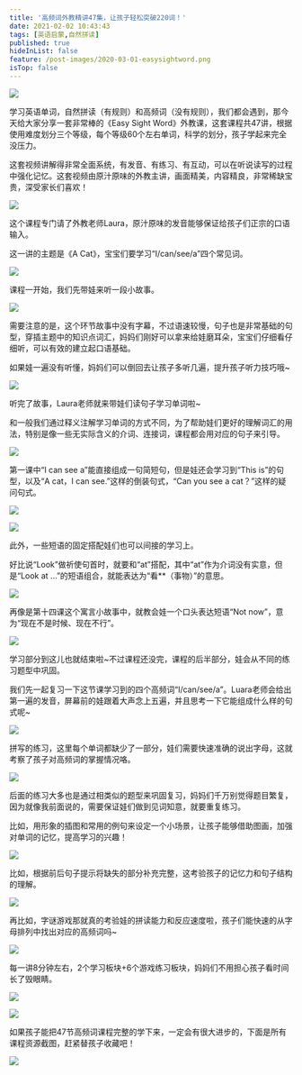 ```yaml
---
title: '高频词外教精讲47集，让孩子轻松突破220词！'
date: 2021-02-02 10:43:43
tags: [英语启蒙,自然拼读]
published: true
hideInList: false
feature: /post-images/2020-03-01-easysightword.png
isTop: false
---
```

<p>
<img src="/images/33280-198cb5569e39a5d8.png" /> 
</p>
<p>
	学习英语单词，自然拼读（有规则）和高频词（没有规则），我们都会遇到，那今天给大家分享一套非常棒的《Easy Sight Word》外教课，这套课程共47讲，根据使用难度划分三个等级，每个等级60个左右单词，科学的划分，孩子学起来完全没压力。
</p>
<p>
	这套视频讲解得非常全面系统，有发音、有练习、有互动，可以在听说读写的过程中强化记忆。这套视频由原汁原味的外教主讲，画面精美，内容精良，非常稀缺宝贵，深受家长们喜欢！
</p>
<p>
	<img src="/images/33280-b8d977134c930489.png" /> 
</p>
<p>
	这个课程专门请了外教老师Laura，原汁原味的发音能够保证给孩子们正宗的口语输入。
</p>
<p>
	这一讲的主题是《A Cat》，宝宝们要学习“I/can/see/a”四个常见词。
</p>
<p>
	<img src="/images/33280-79701eb3c04adc14.png" /> 
</p>
<p>
	课程一开始，我们先带娃来听一段小故事。
</p>
<p>
	<img src="/images/33280-b1a889812e737ea6.png" /> 
</p>
<p>
	需要注意的是，这个环节故事中没有字幕，不过语速较慢，句子也是非常基础的句型，穿插主题中的知识点词汇，妈妈们刚好可以拿来给娃磨耳朵，宝宝们仔细看仔细听，可以有效的建立起口语基础。
</p>
<p>
	如果娃一遍没有听懂，妈妈们可以倒回去让孩子多听几遍，提升孩子听力技巧哦~
</p>
<p>
	<img src="/images/33280-aa7d1bdc54f54a86.png" /> 
</p>
<p>
	听完了故事，Laura老师就来带娃们读句子学习单词啦~
</p>
<p>
	和一般我们通过释义注解学习单词的方式不同，为了帮助娃们更好的理解词汇的用法，特别是像一些无实际含义的介词、连接词，课程都会用对应的句子来引导。
</p>
<p>
	<img src="/images/33280-5ac5687dc86fdffe.png" /> 
</p>
<p>
	第一课中“I can see a”能直接组成一句简短句，但是娃还会学习到“This is”的句型，以及“A cat，I can see.”这样的倒装句式，“Can you see a cat？”这样的疑问句式。
</p>
<p>
	<img src="/images/33280-51bcc49164695e9a.png" /> 
</p>
<p>
	<img src="/images/33280-bef5fc9a14e5cd39.png" /> 
</p>
<p>
	此外，一些短语的固定搭配娃们也可以间接的学习上。
</p>
<p>
	好比说“Look”做祈使句首时，就要和“at”搭配，其中“at”作为介词没有实意，但是“Look at ...”的短语组合，就能表达为“看**（事物）”的意思。
</p>
<p>
	<img src="/images/33280-133b97312dff5f82.png" /> 
</p>
<p>
	再像是第十四课这个寓言小故事中，就教会娃一个口头表达短语“Not now”，意为“现在不是时候、现在不行”。
</p>
<p>
	<img src="/images/33280-6f9b624845876af6.png" /> 
</p>
<p>
	学习部分到这儿也就结束啦~不过课程还没完，课程的后半部分，娃会从不同的练习题型中巩固。
</p>
<p>
	我们先一起复习一下这节课学习到的四个高频词“I/can/see/a”。Luara老师会给出第一遍的发音，屏幕前的娃跟着大声念上五遍，并且思考一下它能组成什么样的句式呢~
</p>
<p>
	<img src="/images/33280-24315a8c301407d2.png" /> 
</p>
<p>
	拼写的练习，这里每个单词都缺少了一部分，娃们需要快速准确的说出字母，这就考察了孩子对高频词的掌握情况咯。
</p>
<p>
	<img src="/images/33280-72e7d706875b5144.png" /> 
</p>
<p>
	后面的练习大多也是通过相类似的题型来巩固复习，妈妈们千万别觉得题目繁复，因为就像我前面说的，需要保证娃们做到见词知意，就要重复练习。
</p>
<p>
	比如，用形象的插图和常用的例句来设定一个小场景，让孩子能够借助图画，加强对单词的记忆，提高学习的兴趣！
</p>
<p>
	<img src="/images/33280-51b26c1ba3c12e84.png" /> 
</p>
<p>
	比如，根据前后句子提示将缺失的部分补充完整，这考验孩子的记忆力和句子结构的理解。
</p>
<p>
	<img src="/images/33280-a35cedc3deae8acf.png" /> 
</p>
<p>
	再比如，字谜游戏那就真的考验娃的拼读能力和反应速度啦，孩子们能快速的从字母排列中找出对应的高频词吗~
</p>
<p>
	<img src="/images/33280-dad329e459a52e3d.png" /> 
</p>
<p>
	每一讲8分钟左右，2个学习板块+6个游戏练习板块，妈妈们不用担心孩子看时间长了毁眼睛。
</p>
<p>
	<img src="/images/33280-46d26579af701ff1.png" /> 
</p>
<p>
	<img src="/images/33280-9e36e63c9d701f64.png" /> 
</p>
<p>
	如果孩子能把47节高频词课程完整的学下来，一定会有很大进步的，下面是所有课程资源截图，赶紧替孩子收藏吧！
</p>
<p>
	<img src="/images/33280-30e50039f56f6cd7.png" /> 
</p>
